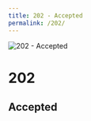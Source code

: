 ```yaml
---
title: 202 - Accepted
permalink: /202/
---
```

<div>
    <img src="http://i.imgur.com/r20zx51.jpg" alt="202 - Accepted" />
    <h1>202</h1>
    <h2>Accepted</h2>
</div>
